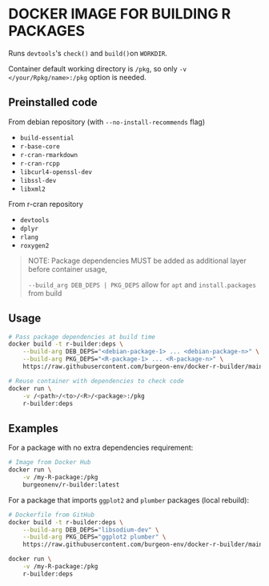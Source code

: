 # DOCKER IMAGE FOR BUILDING R PACKAGES

Runs `devtools`'s `check()` and `build()`on `WORKDIR`.

Container default working directory is `/pkg`, so only `-v </your/Rpkg/name>:/pkg` option is needed.

## Preinstalled code

From debian repository (with `--no-install-recommends` flag)

- `build-essential`
- `r-base-core`
- `r-cran-rmarkdown`
- `r-cran-rcpp`
- `libcurl4-openssl-dev`
- `libssl-dev`
- `libxml2`

From r-cran repository

- `devtools`
- `dplyr`
- `rlang`
- `roxygen2`

> NOTE: Package dependencies MUST be added as additional layer before container usage,
>
> `--build_arg DEB_DEPS | PKG_DEPS` allow for `apt` and `install.packages` from build

## Usage

```bash
# Pass package dependencies at build time
docker build -t r-builder:deps \
    --build-arg DEB_DEPS="<debian-package-1> ... <debian-package-n>" \
    --build-arg PKG_DEPS="<R-package-1> ... <R-package-n>" \
    https://raw.githubusercontent.com/burgeon-env/docker-r-builder/main/Dockerfile

# Reuse container with dependencies to check code
docker run \
    -v /<path>/<to>/<R>/<package>:/pkg
    r-builder:deps

```

## Examples

For a package with no extra dependencies requirement:

```bash
# Image from Docker Hub
docker run \
    -v /my-R-package:/pkg
    burgeonenv/r-builder:latest

```

For a package that imports `ggplot2` and `plumber` packages (local rebuild):

```bash
# Dockerfile from GitHub
docker build -t r-builder:deps \
    --build-arg DEB_DEPS="libsodium-dev" \
    --build-arg PKG_DEPS="ggplot2 plumber" \
    https://raw.githubusercontent.com/burgeon-env/docker-r-builder/main/Dockerfile

docker run \
    -v /my-R-package:/pkg
    r-builder:deps

```
